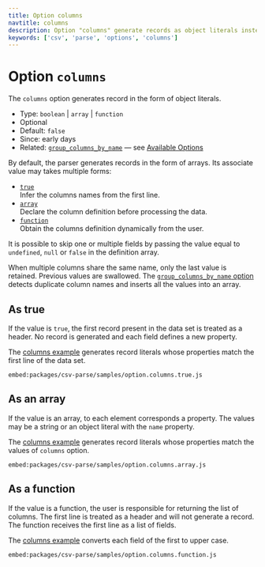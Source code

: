 ```yaml
---
title: Option columns
navtitle: columns
description: Option "columns" generate records as object literals instead of arrays.
keywords: ['csv', 'parse', 'options', 'columns']
---
```


# Option `columns`

The `columns` option generates record in the form of object literals.

* Type: `boolean` | `array` | `function`
* Optional
* Default: `false`
* Since: early days
* Related: [`group_columns_by_name`](/parse/options/group_columns_by_name/) &mdash; see [Available Options](/parse/options/#available-options)

By default, the parser generates records in the form of arrays. Its associate value may takes multiple forms:

* [`true`](#as-true)    
  Infer the columns names from the first line.
* [`array`](#as-an-array)    
  Declare the column definition before processing the data.
* [`function`](#as-a-function)   
  Obtain the columns definition dynamically from the user.

It is possible to skip one or multiple fields by passing the value equal to `undefined`, `null` or `false` in the definition array.

When multiple columns share the same name, only the last value is retained. Previous values are swallowed. The [`group_columns_by_name` option](/parse/options/group_columns_by_name/) detects duplicate column names and inserts all the values into an array.

## As true

If the value is `true`, the first record present in the data set is treated as a header. No record is generated and each field defines a new property.

The [columns example](https://github.com/adaltas/node-csv/blob/master/packages/csv-parse/samples/option.columns.true.js) generates record literals whose properties match the first line of the data set.

`embed:packages/csv-parse/samples/option.columns.true.js`

## As an array

If the value is an array, to each element corresponds a property. The values may be a string or an object literal with the `name` property.

The [columns example](https://github.com/adaltas/node-csv/blob/master/packages/csv-parse/samples/option.columns.array.js) generates record literals whose properties match the values of `columns` option.

`embed:packages/csv-parse/samples/option.columns.array.js`

## As a function

If the value is a function, the user is responsible for returning the list of columns.  The first line is treated as a header and will not generate a record. The function receives the first line as a list of fields.

The [columns example](https://github.com/adaltas/node-csv/blob/master/packages/csv-parse/samples/option.columns.function.js) converts each field of the first to upper case.

`embed:packages/csv-parse/samples/option.columns.function.js`
